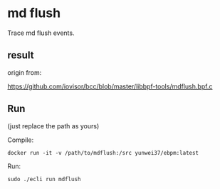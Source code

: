 # md flush

Trace md flush events.

## result

origin from:

https://github.com/iovisor/bcc/blob/master/libbpf-tools/mdflush.bpf.c

## Run

(just replace the path as yours)

Compile:

```shell
docker run -it -v /path/to/mdflush:/src yunwei37/ebpm:latest
```

Run:

```shell
sudo ./ecli run mdflush
```
